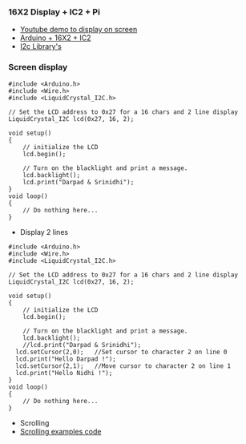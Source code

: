 ### 16X2 Display + IC2 + Pi
- [Youtube demo to display on screen](https://www.youtube.com/watch?v=3XLjVChVgec)
- [Arduino + 16X2 + IC2](https://www.youtube.com/watch?v=f6Gz4I4-UjU)
- [I2c Library's](https://github.com/fdebrabander/Arduino-LiquidCrystal-I2C-library)

### Screen display

```
#include <Arduino.h>
#include <Wire.h> 
#include <LiquidCrystal_I2C.h>

// Set the LCD address to 0x27 for a 16 chars and 2 line display
LiquidCrystal_I2C lcd(0x27, 16, 2);

void setup()
{
	// initialize the LCD
	lcd.begin();

	// Turn on the blacklight and print a message.
	lcd.backlight();
	lcd.print("Darpad & Srinidhi");
}
void loop()
{
	// Do nothing here...
}
```
- Display 2 lines
```
#include <Arduino.h>
#include <Wire.h> 
#include <LiquidCrystal_I2C.h>

// Set the LCD address to 0x27 for a 16 chars and 2 line display
LiquidCrystal_I2C lcd(0x27, 16, 2);

void setup()
{
	// initialize the LCD
	lcd.begin();

	// Turn on the blacklight and print a message.
	lcd.backlight();
	//lcd.print("Darpad & Srinidhi");
  lcd.setCursor(2,0);   //Set cursor to character 2 on line 0
  lcd.print("Hello Darpad !");
  lcd.setCursor(2,1);   //Move cursor to character 2 on line 1
  lcd.print("Hello Nidhi !");
}
void loop()
{
	// Do nothing here...
}
```

- Scrolling
- [Scrolling examples code](https://docs.arduino.cc/learn/electronics/lcd-displays)
